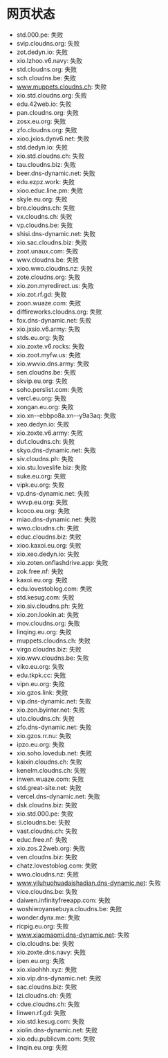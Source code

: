 # 网页状态
- std.000.pe: 失败
- svip.cloudns.org: 失败
- zot.dedyn.io: 失败
- xio.lzhoo.v6.navy: 失败
- std.cloudns.org: 失败
- sch.cloudns.be: 失败
- www.muppets.cloudns.ch: 失败
- xio.std.cloudns.org: 失败
- edu.42web.io: 失败
- pan.cloudns.org: 失败
- zosx.eu.org: 失败
- zfo.cloudns.org: 失败
- xioo.jxios.dynv6.net: 失败
- std.dedyn.io: 失败
- xio.std.cloudns.ch: 失败
- tau.cloudns.biz: 失败
- beer.dns-dynamic.net: 失败
- edu.ezpz.work: 失败
- xioo.educ.line.pm: 失败
- skyle.eu.org: 失败
- bre.cloudns.ch: 失败
- vx.cloudns.ch: 失败
- vp.cloudns.be: 失败
- shisi.dns-dynamic.net: 失败
- xio.sac.cloudns.biz: 失败
- zoot.unaux.com: 失败
- wwv.cloudns.be: 失败
- xioo.wwo.cloudns.nz: 失败
- zote.cloudns.org: 失败
- xio.zon.myredirect.us: 失败
- xio.zot.rf.gd: 失败
- zoon.wuaze.com: 失败
- diffireworks.cloudns.org: 失败
- fox.dns-dynamic.net: 失败
- xio.jxsio.v6.army: 失败
- stds.eu.org: 失败
- xio.zoxte.v6.rocks: 失败
- xio.zoot.myfw.us: 失败
- xio.wwvio.dns.army: 失败
- sen.cloudns.be: 失败
- skvip.eu.org: 失败
- soho.perslist.com: 失败
- vercl.eu.org: 失败
- xongan.eu.org: 失败
- xio.xn--ebbpo8a.xn--y9a3aq: 失败
- xeo.dedyn.io: 失败
- xio.zoxte.v6.army: 失败
- duf.cloudns.ch: 失败
- skyo.dns-dynamic.net: 失败
- siv.cloudns.ph: 失败
- xio.stu.loveslife.biz: 失败
- suke.eu.org: 失败
- vipk.eu.org: 失败
- vp.dns-dynamic.net: 失败
- wvvp.eu.org: 失败
- kcoco.eu.org: 失败
- miao.dns-dynamic.net: 失败
- wwo.cloudns.ch: 失败
- educ.cloudns.biz: 失败
- xioo.kaxoi.eu.org: 失败
- xio.xeo.dedyn.io: 失败
- xio.zoten.onflashdrive.app: 失败
- zok.free.nf: 失败
- kaxoi.eu.org: 失败
- edu.lovestoblog.com: 失败
- std.kesug.com: 失败
- xio.siv.cloudns.ph: 失败
- xio.zon.lookin.at: 失败
- mov.cloudns.org: 失败
- linqing.eu.org: 失败
- muppets.cloudns.ch: 失败
- virgo.cloudns.biz: 失败
- xio.wwv.cloudns.be: 失败
- viko.eu.org: 失败
- edu.tkpk.cc: 失败
- vipn.eu.org: 失败
- xio.gzos.link: 失败
- vip.dns-dynamic.net: 失败
- xio.zon.byinter.net: 失败
- uto.cloudns.ch: 失败
- zfo.dns-dynamic.net: 失败
- xio.gzos.rr.nu: 失败
- ipzo.eu.org: 失败
- xio.soho.lovedub.net: 失败
- kaixin.cloudns.ch: 失败
- kenelm.cloudns.ch: 失败
- inwen.wuaze.com: 失败
- std.great-site.net: 失败
- vercel.dns-dynamic.net: 失败
- dsk.cloudns.biz: 失败
- xio.std.000.pe: 失败
- si.cloudns.be: 失败
- vast.cloudns.ch: 失败
- educ.free.nf: 失败
- xio.zos.22web.org: 失败
- ven.cloudns.biz: 失败
- chatz.lovestoblog.com: 失败
- wwo.cloudns.nz: 失败
- www.yiluhuohuadaishadian.dns-dynamic.net: 失败
- vice.cloudns.be: 失败
- daiwen.infinityfreeapp.com: 失败
- woshiwoyansebuya.cloudns.be: 失败
- wonder.dynx.me: 失败
- ricpig.eu.org: 失败
- www.xiaomaomi.dns-dynamic.net: 失败
- clo.cloudns.be: 失败
- xio.zoxte.dns.navy: 失败
- ipen.eu.org: 失败
- xio.xiaohhh.xyz: 失败
- xio.vip.dns-dynamic.net: 失败
- sac.cloudns.biz: 失败
- lzi.cloudns.ch: 失败
- cdue.cloudns.ch: 失败
- linwen.rf.gd: 失败
- xio.std.kesug.com: 失败
- xiolin.dns-dynamic.net: 失败
- xio.edu.publicvm.com: 失败
- linqin.eu.org: 失败

